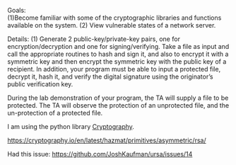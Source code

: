 Goals:   
(1)Become  familiar  with  some  of  the  cryptographic  libraries  and  functions
available on the system.
(2) View vulnerable states of a network server.

Details:
(1)
Generate  2  public-key/private-key  pairs,  one  for  encryption/decryption  and  one  for signing/verifying.
Take a file as input and call the appropriate routines to hash and sign
it, and also to encrypt it with a symmetric key and then encrypt the symmetric key with the public key of a recipient.  In addition, your program must be able to input a protected file,  decrypt  it,  hash  it,  and  verify the digital  signature  using  the  originator’s  public verification key.

During the lab demonstration of your program, the TA will supply a file to be protected.
The  TA  will  observe  the  protection  of  an  unprotected  file,  and  the  un-protection of a protected file.


I am using the python library [Cryptography](https://cryptography.io/).

https://cryptography.io/en/latest/hazmat/primitives/asymmetric/rsa/


Had this issue: https://github.com/JoshKaufman/ursa/issues/14
